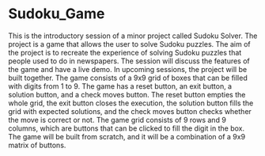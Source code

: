 # Sudoku_Game
This is the introductory session of a minor project called Sudoku Solver.
The project is a game that allows the user to solve Sudoku puzzles.
The aim of the project is to recreate the experience of solving Sudoku puzzles that people used to do in newspapers.
The session will discuss the features of the game and have a live demo.
In upcoming sessions, the project will be built together.
The game consists of a 9x9 grid of boxes that can be filled with digits from 1 to 9.
The game has a reset button, an exit button, a solution button, and a check moves button.
The reset button empties the whole grid, the exit button closes the execution, the solution button fills the grid with expected solutions, and the check moves button checks whether the move is correct or not.
The game grid consists of 9 rows and 9 columns, which are buttons that can be clicked to fill the digit in the box.
The game will be built from scratch, and it will be a combination of a 9x9 matrix of buttons.
